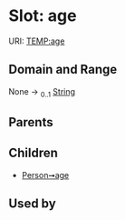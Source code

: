 
# Slot: age




URI: [TEMP:age](http://example.org/TEMP/age)


## Domain and Range

None &#8594;  <sub>0..1</sub> [String](types/String.md)

## Parents


## Children

 *  [Person➞age](Person_age.md)

## Used by

